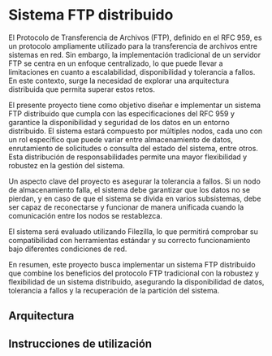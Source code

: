 # Sistema FTP distribuido

El Protocolo de Transferencia de Archivos (FTP), definido en el RFC 959, es un protocolo ampliamente utilizado para la transferencia de archivos entre sistemas en red. Sin embargo, la implementación tradicional de un servidor FTP se centra en un enfoque centralizado, lo que puede llevar a limitaciones en cuanto a escalabilidad, disponibilidad y tolerancia a fallos. En este contexto, surge la necesidad de explorar una arquitectura distribuida que permita superar estos retos.

El presente proyecto tiene como objetivo diseñar e implementar un sistema FTP distribuido que cumpla con las especificaciones del RFC 959 y garantice la disponibilidad y seguridad de los datos en un entorno distribuido. El sistema estará compuesto por múltiples nodos, cada uno con un rol específico que puede variar entre almacenamiento de datos, enrutamiento de solicitudes o consulta del estado del sistema, entre otros. Esta distribución de responsabilidades permite una mayor flexibilidad y robustez en la gestión del sistema.

Un aspecto clave del proyecto es asegurar la tolerancia a fallos. Si un nodo de almacenamiento falla, el sistema debe garantizar que los datos no se pierdan, y en caso de que el sistema se divida en varios subsistemas, debe ser capaz de reconectarse y funcionar de manera unificada cuando la comunicación entre los nodos se restablezca.

El sistema será evaluado utilizando Filezilla, lo que permitirá comprobar su compatibilidad con herramientas estándar y su correcto funcionamiento bajo diferentes condiciones de red.

En resumen, este proyecto busca implementar un sistema FTP distribuido que combine los beneficios del protocolo FTP tradicional con la robustez y flexibilidad de un sistema distribuido, asegurando la disponibilidad de datos, tolerancia a fallos y la recuperación de la partición del sistema.

## Arquitectura

## Instrucciones de utilización


